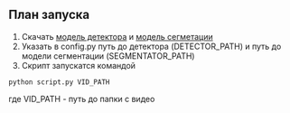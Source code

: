 ## План запуска
1. Скачать [модель детектора](https://drive.google.com/file/d/16xJD6_TLCeYWvIi-gqFrwhFF_lzVbe5l/view?usp=sharing) и [модель сегметации](https://drive.google.com/file/d/1pnYm_Ofyf_OS4CQp6arRv3aqSlK-bkYr/view?usp=sharing)
2. Указать в config.py путь до детектора (DETECTOR_PATH) и путь до модели сегментации (SEGMENTATOR_PATH)
3. Скрипт запускатся командой
```
python script.py VID_PATH
```
где VID_PATH - путь до папки с видео
